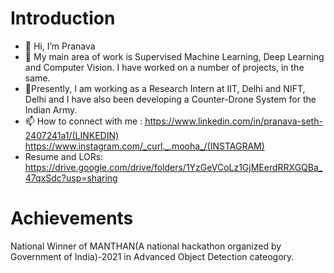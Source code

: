 # Introduction
- 👋 Hi, I’m Pranava
- 👀 My main area of work is Supervised Machine Learning, Deep Learning and Computer Vision. I have worked on a number of projects, in the same.
- 🌱Presently, I am working as a Research Intern at IIT, Delhi and NIFT, Delhi and I have also been developing a Counter-Drone System for the Indian Army.
- 📫 How to connect with me : https://www.linkedin.com/in/pranava-seth-2407241a1/(LINKEDIN) https://www.instagram.com/_curl._.mooha_/(INSTAGRAM)
- Resume and LORs: https://drive.google.com/drive/folders/1YzGeVCoLz1GjMEerdRRXGQBa_47qxSdc?usp=sharing 


# Achievements 
National Winner of MANTHAN(A national hackathon organized by Government of India)-2021 in Advanced Object Detection cateogory.






<!---
Pranava1709/Pranava1709 is a ✨ special ✨ repository because its `README.md` (this file) appears on your GitHub profile.
You can click the Preview link to take a look at your changes.
--->
